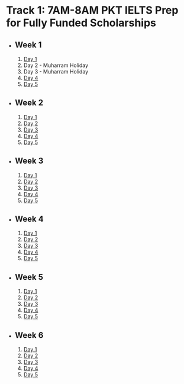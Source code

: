 # Track 1: 7AM-8AM PKT IELTS Prep for Fully Funded Scholarships

- ## Week 1

   1. [Day 1](https://www.facebook.com/iCodeguru/videos/938393287972698)
   2. Day 2 - Muharram Holiday
   3. Day 3 - Muharram Holiday
   4. [Day 4](https://www.facebook.com/iCodeguru/videos/1210809143156942)
   5. [Day 5](https://www.facebook.com/iCodeguru/videos/1162268804891079)

- ## Week 2

   1. [Day 1](https://www.facebook.com/iCodeguru/videos/1677168979489406)
   2. [Day 2](https://www.facebook.com/iCodeguru/videos/872312614800556)
   3. [Day 3](https://www.facebook.com/iCodeguru/videos/1256282902210373)
   4. [Day 4](https://www.facebook.com/iCodeguru/videos/1220399689394559)
   5. [Day 5](https://www.facebook.com/iCodeguru/videos/1007298240673926)

- ## Week 3

   1. [Day 1](https://www.facebook.com/iCodeguru/videos/1040703451000620)
   2. [Day 2](https://www.facebook.com/iCodeguru/videos/1191332968661870)
   3. [Day 3](https://www.facebook.com/iCodeguru/videos/1958391577929156)
   4. [Day 4](https://www.facebook.com/iCodeguru/videos/1043768720606088)
   5. [Day 5](https://www.facebook.com/watch/?v=781858817194207)

- ## Week 4

   1. [Day 1](https://www.facebook.com/iCodeguru/videos/1098835924918019)
   2. [Day 2](https://www.facebook.com/iCodeguru/videos/1535863214010166)
   3. [Day 3](https://www.facebook.com/iCodeguru/videos/1565454680981628)
   4. [Day 4](https://www.facebook.com/watch/?v=496389922798349)
   5. [Day 5](https://www.facebook.com/iCodeguru/videos/833948408872747)

- ## Week 5

   1. [Day 1]()
   2. [Day 2](https://www.facebook.com/iCodeguru/videos/8428571780510705)
   3. [Day 3](https://www.facebook.com/iCodeguru/videos/865386428319085)
   4. [Day 4](https://www.facebook.com/iCodeguru/videos/847998210634323)
   5. [Day 5](https://www.facebook.com/iCodeguru/videos/534545118913878)

- ## Week 6

   1. [Day 1](https://www.facebook.com/iCodeguru/videos/841438254359233)
   2. [Day 2](https://www.facebook.com/iCodeguru/videos/478451038304717)
   3. [Day 3](https://www.facebook.com/iCodeguru/videos/1181244126475639)
   4. [Day 4](https://www.facebook.com/iCodeguru/videos/511547981458620)
   5. [Day 5](https://www.facebook.com/iCodeguru/videos/2224111997963404)

<!-- - ## Week 

   1. [Day 1]()
   2. [Day 2]()
   3. [Day 3]()
   4. [Day 4]()
   5. [Day 5]() -->

<!-- - ## Week 

   1. [Day 1]()
   2. [Day 2]()
   3. [Day 3]()
   4. [Day 4]()
   5. [Day 5]() -->